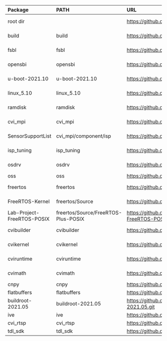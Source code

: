 
| Package                    | PATH                                | URL                                                      | Branch        | Commit       |
|:---------------------------|:------------------------------------|:---------------------------------------------------------|:--------------|:-------------|
| root dir                   |                                     | https://github.com/sophgo/sophpi.git                     | sg200x-evb    | d9fca89      |
| build                      | build                               | https://github.com/sophgo/build.git                      | sg200x-dev    | b901d17      |
| fsbl                       | fsbl                                | https://github.com/sophgo/fsbl.git                       | sg200x-dev    | 2039113      |
| opensbi                    | opensbi                             | https://github.com/sophgo/opensbi.git                    | sg200x-dev    | fffb475      |
| u-boot-2021.10             | u-boot-2021.10                      | https://github.com/sophgo/u-boot-2021.10.git             | sg200x-dev    | b70d08ad8d   |
| linux_5.10                 | linux_5.10                          | https://github.com/sophgo/linux_5.10.git                 | sg200x-dev    | 6fe963974e5d |
| ramdisk                    | ramdisk                             | https://github.com/sophgo/ramdisk.git                    | sg200x-dev    | 8bf2a74      |
| cvi_mpi                    | cvi_mpi                             | https://github.com/sophgo/cvi_mpi.git                    | sg200x-dev    | 8c594a0      |
| SensorSupportList          | cvi_mpi/component/isp               | https://github.com/sophgo/SensorSupportList.git          | sg200x-dev    | 257c696      |
| isp_tuning                 | isp_tuning                          | https://github.com/sophgo/isp_tuning.git                 | sg200x-dev    | 96731d1      |
| osdrv                      | osdrv                               | https://github.com/sophgo/osdrv.git                      | sg200x-dev    | d8c0b2b      |
| oss                        | oss                                 | https://github.com/sophgo/oss.git                        | master        | a9d88d3      |
| freertos                   | freertos                            | https://github.com/sophgo/freertos.git                   | sg200x-dev    | eb9faf5fe    |
| FreeRTOS-Kernel            | freertos/Source                     | https://github.com/sophgo/FreeRTOS-Kernel.git            | sg200x-dev    | d52c1b6e6    |
| Lab-Project-FreeRTOS-POSIX | freertos/Source/FreeRTOS-Plus-POSIX | https://github.com/sophgo/Lab-Project-FreeRTOS-POSIX.git | sg200x-dev    | 5042bfd      |
| cvibuilder                 | cvibuilder                          | https://github.com/sophgo/cvibuilder.git                 | sg200x-dev    | a300905      |
| cvikernel                  | cvikernel                           | https://github.com/sophgo/cvikernel.git                  | sg200x-dev    | 0b37e46      |
| cviruntime                 | cviruntime                          | https://github.com/sophgo/cviruntime.git                 | sg200x-dev    | ef80449      |
| cvimath                    | cvimath                             | https://github.com/sophgo/cvimath.git                    | sg200x-dev    | ce8705f      |
| cnpy                       | cnpy                                | https://github.com/sophgo/cnpy.git                       | tpu           | 2f56f4c      |
| flatbuffers                | flatbuffers                         | https://github.com/sophgo/flatbuffers.git                | master        | 6da1cf7      |
| buildroot-2021.05          | buildroot-2021.05                   | https://github.com/sophgo/buildroot-2021.05.git          | sg200x-dev    | 5b7acd1b     |
| ive                        | ive                                 | https://github.com/sophgo/ive.git                        | master        | 269c9d0      |
| cvi_rtsp                   | cvi_rtsp                            | https://github.com/sophgo/cvi_rtsp.git                   | master        | 6d4a2fe      |
| tdl_sdk                    | tdl_sdk                             | https://github.com/sophgo/tdl_sdk.git                    | master        | 8a044e27     |
